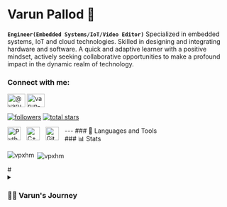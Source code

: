 # Varun Pallod 🤖
**`Engineer(Embedded Systems/IoT/Video Editor)`**
Specialized in embedded systems, IoT and cloud technologies. Skilled in designing and integrating hardware and software. A quick and adaptive learner with a positive mindset, actively seeking collaborative opportunities to make a profound impact in the dynamic realm of technology.


<h3 align="left">Connect with me:</h3>
<p align="left">
<a href="https://twitter.com/varun_pallod" target="blank"><img align="center" src="https://raw.githubusercontent.com/rahuldkjain/github-profile-readme-generator/master/src/images/icons/Social/twitter.svg" alt="@varun_pallod" height="30" width="40" /></a>
<a href="https://linkedin.com/in/varun-pallod-8b9ab11b9" target="blank"><img align="center" src="https://raw.githubusercontent.com/rahuldkjain/github-profile-readme-generator/master/src/images/icons/Social/linked-in-alt.svg" alt="varun-pallod-8b9ab11b9" height="30" width="40" /></a>
</p>
  </a> 
      <a href="https://github.com/vpxhm?tab=followers">
         <img alt="followers" title="Follow me on Github" src="https://custom-icon-badges.demolab.com/github/followers/vpxhm?color=236ad3&labelColor=1155ba&style=for-the-badge&logo=person-add&label=Follow&logoColor=white"/></a>
      <a href="https://github.com/vpxhm?tab=repositories&sort=stargazers">
         <img alt="total stars" title="Total stars on GitHub" src="https://custom-icon-badges.demolab.com/github/stars/vpxhm?color=55960c&style=for-the-badge&labelColor=488207&logo=star"/></a>
</p>
---
### 🧰 Languages and Tools
<img align="left" alt="Python" width="30px" style="padding-right:10px;" src="https://cdn.jsdelivr.net/gh/devicons/devicon/icons/python/python-plain.svg" />
<img align="left" alt="C++" width="30px" style="padding-right:10px;" src="https://cdn.jsdelivr.net/gh/devicons/devicon/icons/cplusplus/cplusplus-line.svg" />
<img align="left" alt="Git" width="30px" style="padding-right:10px;" src="https://cdn.jsdelivr.net/gh/devicons/devicon/icons/git/git-original.svg" />
<br />
### 📊 Stats

<p><img align="left" src="https://github-readme-stats.vercel.app/api/top-langs?username=vpxhm&show_icons=true&locale=en&layout=compact" alt="vpxhm" /></p>
<p>&nbsp;<img align="center" src="https://github-readme-stats.vercel.app/api?username=vpxhm&show_icons=true&locale=en" alt="vpxhm" /></p>
#
<details>
 <summary><h3>👨‍💻 Varun's Journey</h3></summary>
"Hey there, I'm Varun Pallod, an Electronics and Communication Engineer specializing in Embedded Systems, IoT, and Machine Learning. With a solid background in hardware and programming, I've crafted smart home solutions. My knack for innovation extends to the realm of videography and video editing, where I create visually captivating content. Proficient in languages like C/C++ and Python, I'm passionate about pushing the boundaries of technology and visual artistry. Let's collaborate and shape the future together – feel free to connect with me on GitHub or any platform!"

<!---
vpxhm/vpxhm is a ✨ special ✨ repository because its `README.md` (this file) appears on your GitHub profile.
You can click the Preview link to take a look at your changes.
--->

